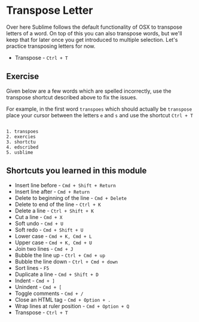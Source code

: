 Transpose Letter
=================

Over here Sublime follows the default functionality of OSX to transpose letters
of a word. On top of this you can also transpose words, but we'll keep that for
later once you get introduced to multiple selection. Let's practice transposing
letters for now.

* Transpose - `Ctrl + T`


Exercise
---------

Given below are a few words which are spelled incorrectly, use the transpose
shortcut described above to fix the issues.

For example, in the first word `transpoes` which should actually be `transpose`
place your cursor between the letters `e` and `s` and use the shortcut
`Ctrl + T`

```

1. transpoes
2. exercies
3. shortctu
4. edscribed
5. usblime

```


Shortcuts you learned in this module
-------------------------------------

* Insert line before - `Cmd + Shift + Return`
* Insert line after - `Cmd + Return`
* Delete to beginning of the line - `Cmd + Delete`
* Delete to end of the line - `Ctrl + K`
* Delete a line - `Ctrl + Shift + K`
* Cut a line - `Cmd + X`
* Soft undo - `Cmd + U`
* Soft redo - `Cmd + Shift + U`
* Lower case - `Cmd + K, Cmd + L`
* Upper case - `Cmd + K, Cmd + U`
* Join two lines - `Cmd + J`
* Bubble the line up - `Ctrl + Cmd + up`
* Bubble the line down - `Ctrl + Cmd + down`
* Sort lines - `F5`
* Duplicate a line - `Cmd + Shift + D`
* Indent - `Cmd + ]`
* Unindent - `Cmd + [`
* Toggle comments - `Cmd + /`
* Close an HTML tag - `Cmd + Option + .`
* Wrap lines at ruler position - `Cmd + Option + Q`
* Transpose - `Ctrl + T`

